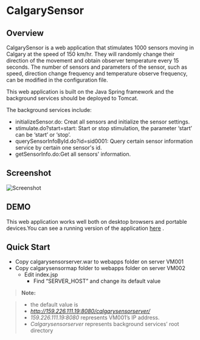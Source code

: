 CalgarySensor
=============

Overview
--------

CalgarySensor is a web application that stimulates 1000 sensors moving in Calgary at the speed of 150 km/hr. They will randomly change their direction of the movement and obtain observer temperature every 15 seconds. The number of sensors and parameters of the sensor, such as speed, direction change frequency and temperature observe frequency, can be modified in the configuration file.

This web application is built on the Java Spring framework and the background services should be deployed to Tomcat. 

The background services include:

 - initializeSensor.do: Creat all sensors and initialize the sensor settings.
 - stimulate.do?start=start: Start or stop stimulation, the parameter ‘start’ can be ‘start’ or ‘stop’. 
 - querySensorInfoById.do?id=sid0001: Query certain sensor information service by certain one sensor's id.
 - getSensorInfo.do:Get all sensors' information.

Screenshot
----------
![Screenshot](https://github.com/lkcozy/calgarysensor/blob/master/images/Screenshot.JPG)

DEMO
----
This web application works well both on desktop browsers and portable devices.You can see a running version of the application [here](http://159.226.111.20:8080/calgarysensormap/index.jsp) .

Quick Start
------------

 - Copy calgarysensorserver.war to webapps folder on server VM001
 - Copy calgarysensormap folder to webapps folder on server VM002
	 - Edit index.jsp
		 - Find “SERVER_HOST” and change its default value
> **Note:**

> - the default value is
> - *http://159.226.111.19:8080/calgarysensorserver/*
> - *159.226.111.19:8080* represents VM001’s IP address. 
> - *Calgarysensorserver* represents background services’ root directory
